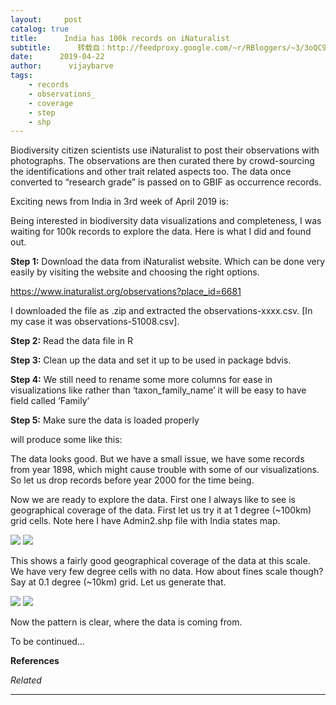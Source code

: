 ```yaml
---
layout:     post
catalog: true
title:      India has 100k records on iNaturalist
subtitle:      转载自：http://feedproxy.google.com/~r/RBloggers/~3/3oQC9qZLX14/
date:      2019-04-22
author:      vijaybarve
tags:
    - records
    - observations_
    - coverage
    - step
    - shp
---
```






Biodiversity citizen scientists use iNaturalist to post their observations with photographs. The observations are then curated there by crowd-sourcing the identifications and other trait related aspects too. The data once converted to “research grade” is passed on to GBIF as occurrence records.

Exciting news from India in 3rd week of April 2019 is:

Being interested in biodiversity data visualizations and completeness, I was waiting for 100k records to explore the data. Here is what I did and found out.

**Step 1:** Download the data from iNaturalist website. Which can be done very easily by visiting the website and choosing the right options.

https://www.inaturalist.org/observations?place_id=6681

I downloaded the file as .zip and extracted the observations-xxxx.csv. [In my case it was observations-51008.csv].

**Step 2:** Read the data file in R

**Step 3:** Clean up the data and set it up to be used in package bdvis.

**Step 4:** We still need to rename some more columns for ease in visualizations like rather than ‘taxon_family_name’ it will be easy to have field called ‘Family’

**Step 5:** Make sure the data is loaded properly

will produce some like this:

The data looks good. But we have a small issue, we have some records from year 1898, which might cause trouble with some of our visualizations. So let us drop records before year 2000 for the time being.

Now we are ready to explore the data. First one I always like to see is geographical coverage of the data. First let us try it at 1 degree (~100km) grid cells. Note here I have Admin2.shp file with India states map.

![](https://vijaybarve.files.wordpress.com/2019/04/mapgrid1_c.png?w=456)
![](https://vijaybarve.files.wordpress.com/2019/04/mapgrid1_c.png?w=456)


This shows a fairly good geographical coverage of the data at this scale. We have very few degree cells with no data. How about fines scale though? Say at 0.1 degree (~10km) grid. Let us generate that.

![](https://vijaybarve.files.wordpress.com/2019/04/mapgrid2_c.png?w=456)
![](https://vijaybarve.files.wordpress.com/2019/04/mapgrid2_c.png?w=456)


Now the pattern is clear, where the data is coming from. 

To be continued…

**References**


*Related*








---
